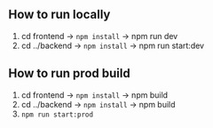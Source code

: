 ## How to run locally

1. cd frontend -> `npm install` -> npm run dev
2. cd ../backend -> `npm install` -> npm run start:dev


## How to run prod build

1. cd frontend -> `npm install` -> npm build
2. cd ../backend -> `npm install` -> npm build
3. `npm run start:prod`